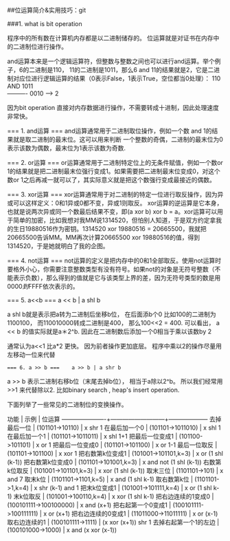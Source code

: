 ##位运算简介&实用技巧：git

###1. what is bit operation

程序中的所有数在计算机内存都是以二进制储存的。 位运算就是对证书在内存中的二进制位进行操作。

and运算本来是一个逻辑运算符，但整数与整数之间也可以进行and运算。举个例子，6的二进制是110，
11的二进制是1011，那么6 and 11的结果就是2，它是二进制对应位进行逻辑运算的结果（0表示False，1表示True，空位都当0处理）：
     110
AND 1011   
    ———-
    0010  –>  2

因为bit operation 直接对内存数据进行操作，不需要转成十进制，因此处理速度非常快。



=== 1. and运算 ===
and运算通常用于二进制取位操作，例如一个数 and 1的结果就是取二进制的最末位。这可以用来判断
一个整数的奇偶，二进制的最末位为0表示该数为偶数，最末位为1表示该数为奇数.


  === 2. or运算 ===
or运算通常用于二进制特定位上的无条件赋值，例如一个数or 1的结果就是把二进制最末位强行变成1。如果需要把二进制最末位变成0，对这个数or 1之后再减一就可以了，其实际意义就是把这个数强行变成最接近的偶数。



=== 3. xor运算 ===
    xor运算通常用于对二进制的特定一位进行取反操作，因为异或可以这样定义：0和1异或0都不变，异或1则取反。
    xor运算的逆运算是它本身，也就是说两次异或同一个数最后结果不变，即(a xor b) xor b = a。xor运算可以用于简单的加密，比如我想对我MM说1314520，但怕别人知道，于是双方约定拿我的生日19880516作为密钥。1314520 xor 19880516 = 20665500，我就把20665500告诉MM。MM再次计算20665500 xor 19880516的值，得到1314520，于是她就明白了我的企图。


=== 4. not运算 ===
not运算的定义是把内存中的0和1全部取反。使用not运算时要格外小心，你需要注意整数类型有没有符号。如果not的对象是无符号整数（不能表示负数），那么得到的值就是它与该类型上界的差，因为无符号类型的数是用$0000到$FFFF依次表示的。


 === 5. a<<b ===   a << b |  a shl b

 a shl b就是表示把a转为二进制后坐移b位， 在后面添b个0
 比如100的二进制为1100100， 而110010000转成二进制是400， 那么100<<2 = 400.
 可以看出， a << b 的值实际就是a＊2^b. 因此在二进制数后添加一个0相当于乘以该数by 2

 通常认为a<<1 比a*2 更快。 因为前者操作更加底层。 程序中乘以2的操作尽量用左移动一位来代替


    === 6. a >> b ===    a >> b | a shr b   

a >> b 表示二进制右移b位（末尾去掉b位）， 相当于a除以2^b。 所以我们经常用>>1 来代替除以2.
比如binary search , heap's insert operation.


下面列举了一些常见的二进制位的变换操作。

功能              |           示例            |    位运算
———————-+—————————+——————–
去掉最后一位          | (101101->10110)           | x shr 1
在最后加一个0         | (101101->1011010)         | x shl 1
在最后加一个1         | (101101->1011011)         | x shl 1+1
把最后一位变成1       | (101100->101101)          | x or 1
把最后一位变成0       | (101101->101100)          | x or 1-1
最后一位取反          | (101101->101100)          | x xor 1
把右数第k位变成1      | (101001->101101,k=3)      | x or (1 shl (k-1))
把右数第k位变成0      | (101101->101001,k=3)      | x and not (1 shl (k-1))
右数第k位取反         | (101001->101101,k=3)      | x xor (1 shl (k-1))
取末三位              | (1101101->101)            | x and 7
取末k位               | (1101101->1101,k=5)       | x and (1 shl k-1)
取右数第k位           | (1101101->1,k=4)          | x shr (k-1) and 1
把末k位变成1          | (101001->101111,k=4)      | x or (1 shl k-1)
末k位取反             | (101001->100110,k=4)      | x xor (1 shl k-1)
把右边连续的1变成0    | (100101111->100100000)    | x and (x+1)
把右起第一个0变成1    | (100101111->100111111)    | x or (x+1)
把右边连续的0变成1    | (11011000->11011111)      | x or (x-1)
取右边连续的1         | (100101111->1111)         | (x xor (x+1)) shr 1
去掉右起第一个1的左边 | (100101000->1000)         | x and (x xor (x-1))
